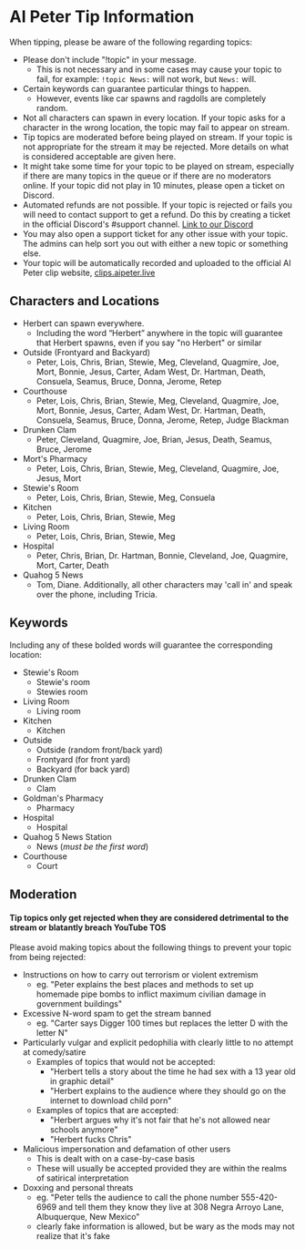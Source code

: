 # AI Peter Tip Information

When tipping, please be aware of the following regarding topics:

- Please don't include "!topic" in your message.
  - This is not necessary and in some cases may cause your topic to fail,
    for example: `!topic News:` will not work, but `News:` will.
- Certain keywords can guarantee particular things to happen.
  - However, events like car spawns and ragdolls are completely random.
- Not all characters can spawn in every location. If your topic asks for a
  character in the wrong location, the topic may fail to appear on stream.
- Tip topics are moderated before being played on stream. If your topic is not
  appropriate for the stream it may be rejected. More details on what is
  considered acceptable are given here.
- It might take some time for your topic to be played on stream, especially
  if there are many topics in the queue or if there are no moderators online.
  If your topic did not play in 10 minutes, please open a ticket on Discord.
- Automated refunds are not possible. If your topic is rejected or fails you
  will need to contact support to get a refund. Do this by creating a ticket in
  the official Discord's #support channel. [Link to our Discord](https://discord.gg/aipeter)
- You may also open a support ticket for any other issue with your topic. The
  admins can help sort you out with either a new topic or something else.
- Your topic will be automatically recorded and uploaded to the official AI
  Peter clip website, [clips.aipeter.live](https://clips.aipeter.live)


## Characters and Locations

- Herbert can spawn everywhere.
    - Including the word “Herbert” anywhere in the topic will guarantee that Herbert spawns, even if you say "no Herbert" or similar
- Outside (Frontyard and Backyard)
    - Peter, Lois, Chris, Brian, Stewie, Meg, Cleveland, Quagmire, Joe, Mort, Bonnie, Jesus, Carter, Adam West, Dr. Hartman, Death, Consuela, Seamus, Bruce, Donna, Jerome, Retep
- Courthouse
    - Peter, Lois, Chris, Brian, Stewie, Meg, Cleveland, Quagmire, Joe, Mort, Bonnie, Jesus, Carter, Adam West, Dr. Hartman, Death, Consuela, Seamus, Bruce, Donna, Jerome, Retep, Judge Blackman
- Drunken Clam
    - Peter, Cleveland, Quagmire, Joe, Brian, Jesus, Death, Seamus, Bruce, Jerome
- Mort's Pharmacy
    - Peter, Lois, Chris, Brian, Stewie, Meg, Cleveland, Quagmire, Joe, Jesus, Mort
- Stewie's Room
    - Peter, Lois, Chris, Brian, Stewie, Meg, Consuela
- Kitchen
    - Peter, Lois, Chris, Brian, Stewie, Meg
- Living Room
    - Peter, Lois, Chris, Brian, Stewie, Meg
- Hospital
    - Peter, Chris, Brian, Dr. Hartman, Bonnie, Cleveland, Joe, Quagmire, Mort, Carter, Death
- Quahog 5 News
    - Tom, Diane. Additionally, all other characters may 'call in' and speak over the phone, including Tricia.

## Keywords

Including any of these bolded words will guarantee the corresponding location:

- Stewie's Room
    - Stewie's room
    - Stewies room
- Living Room
    - Living room
- Kitchen
    - Kitchen
- Outside
    - Outside (random front/back yard)
    - Frontyard (for front yard)
    - Backyard (for back yard)
- Drunken Clam
    - Clam
- Goldman's Pharmacy
    - Pharmacy
- Hospital
    - Hospital
- Quahog 5 News Station
    - News (*must be the first word*)
- Courthouse
    - Court 


## Moderation

#### Tip topics only get rejected when they are considered detrimental to the stream or blatantly breach YouTube TOS

Please avoid making topics about the following things to prevent your topic from being rejected:

- Instructions on how to carry out terrorism or violent extremism
    - eg. "Peter explains the best places and methods to set up homemade pipe
      bombs to inflict maximum civilian damage in government buildings"
- Excessive N-word spam to get the stream banned
    - eg. "Carter says Digger 100 times but replaces the letter D with the letter N"
- Particularly vulgar and explicit pedophilia with clearly little to no attempt at comedy/satire
    - Examples of topics that would not be accepted:
        - "Herbert tells a story about the time he had sex with a 13 year old in graphic detail"
        - "Herbert explains to the audience where they should go on the internet to download child porn"
    - Examples of topics that are accepted:
        - "Herbert argues why it's not fair that he's not allowed near schools anymore"
        - "Herbert fucks Chris"
- Malicious impersonation and defamation of other users
    - This is dealt with on a case-by-case basis
    - These will usually be accepted provided they are within the realms of satirical interpretation
- Doxxing and personal threats
    - eg. "Peter tells the audience to call the phone number 555-420-6969 and tell them they know they live at 308 Negra Arroyo Lane, Albuquerque, New Mexico"
    - clearly fake information is allowed, but be wary as the mods may not realize that it's fake